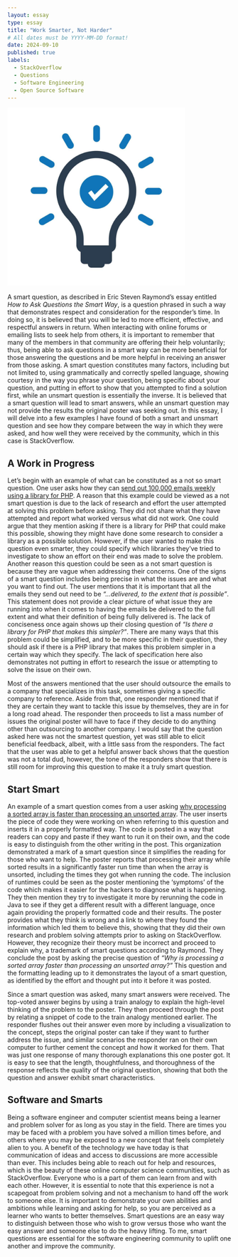 ```yaml
---
layout: essay
type: essay
title: "Work Smarter, Not Harder"
# All dates must be YYYY-MM-DD format!
date: 2024-09-10
published: true
labels:
  - StackOverflow
  - Questions
  - Software Engineering
  - Open Source Software
---
```


<img width="400px" class="rounded float-start pe-4" src="../img/smart-questions/smart.jpg">

A smart question, as described in Eric Steven Raymond’s essay entitled *How to Ask Questions the Smart Way*, is a question phrased in such a way that demonstrates respect and consideration for the responder’s time. In doing so, it is believed that you will be led to more efficient, effective, and respectful answers in return. When interacting with online forums or emailing lists to seek help from others, it is important to remember that many of the members in that community are offering their help voluntarily; thus, being able to ask questions in a smart way can be more beneficial for those answering the questions and be more helpful in receiving an answer from those asking. A smart question constitutes many factors, including but not limited to, using grammatically and correctly spelled language, showing courtesy in the way you phrase your question, being specific about your question, and putting in effort to show that you attempted to find a solution first, while an unsmart question is essentially the inverse. It is believed that a smart question will lead to smart answers, while an unsmart question may not provide the results the original poster was seeking out. In this essay, I will delve into a few examples I have found of both a smart and unsmart question and see how they compare between the way in which they were asked, and how well they were received by the community, which in this case is StackOverflow.

## A Work in Progress
Let’s begin with an example of what can be constituted as a not so smart question. One user asks how they can [send out 100,000 emails weekly using a library for PHP](https://stackoverflow.com/questions/3905734/how-to-send-100-000-emails-weekly). A reason that this example could be viewed as a not smart question is due to the lack of research and effort the user attempted at solving this problem before asking. They did not share what they have attempted and report what worked versus what did not work. One could argue that they mention asking if there is a library for PHP that could make this possible, showing they might have done some research to consider a library as a possible solution. However, if the user wanted to make this question even smarter, they could specify which libraries they’ve tried to investigate to show an effort on their end was made to solve the problem. Another reason this question could be seen as a not smart question is because they are vague when addressing their concerns. One of the signs of a smart question includes being precise in what the issues are and what you want to find out. The user mentions that it is important that all the emails they send out need to be *“…delivered, to the extent that is possible”*. This statement does not provide a clear picture of what issue they are running into when it comes to having the emails be delivered to the full extent and what their definition of being fully delivered is. The lack of conciseness once again shows up their closing question of *“Is there a library for PHP that makes this simpler?”*. There are many ways that this problem could be simplified, and to be more specific in their question, they should ask if there is a PHP library that makes this problem simpler in a certain way which they specify. The lack of specification here also demonstrates not putting in effort to research the issue or attempting to solve the issue on their own.              	

Most of the answers mentioned that the user should outsource the emails to a company that specializes in this task, sometimes giving a specific company to reference. Aside from that, one responder mentioned that if they are certain they want to tackle this issue by themselves, they are in for a long road ahead. The responder then proceeds to list a mass number of issues the original poster will have to face if they decide to do anything other than outsourcing to another company. I would say that the question asked here was not the smartest question, yet was still able to elicit beneficial feedback, albeit, with a little sass from the responders. The fact that the user was able to get a helpful answer back shows that the question was not a total dud, however, the tone of the responders show that there is still room for improving this question to make it a truly smart question.

## Start Smart
An example of a smart question comes from a user asking [why processing a sorted array is faster than processing an unsorted array](https://stackoverflow.com/questions/11227809/why-is-processing-a-sorted-array-faster-than-processing-an-unsorted-array). The user inserts the piece of code they were working on when referring to this question and inserts it in a properly formatted way. The code is posted in a way that readers can copy and paste if they want to run it on their own, and the code is easy to distinguish from the other writing in the post. This organization demonstrated a mark of a smart question since it simplifies the reading for those who want to help. The poster reports that processing their array while sorted results in a significantly faster run time than when the array is unsorted, including the times they got when running the code. The inclusion of runtimes could be seen as the poster mentioning the ‘symptoms’ of the code which makes it easier for the hackers to diagnose what is happening. They then mention they try to investigate it more by rerunning the code in Java to see if they get a different result with a different language, once again providing the properly formatted code and their results. The poster provides what they think is wrong and a link to where they found the information which led them to believe this, showing that they did their own research and problem solving attempts prior to asking on StackOverflow. However, they recognize their theory must be incorrect and proceed to explain why, a trademark of smart questions according to Raymond. They conclude the post by asking the precise question of *“Why is processing a sorted array faster than processing an unsorted array?”* This question and the formatting leading up to it demonstrates the layout of a smart question, as identified by the effort and thought put into it before it was posted.

Since a smart question was asked, many smart answers were received. The top-voted answer begins by using a train analogy to explain the high-level thinking of the problem to the poster. They then proceed through the post by relating a snippet of code to the train analogy mentioned earlier. The responder flushes out their answer even more by including a visualization to the concept, steps the original poster can take if they want to further address the issue, and similar scenarios the responder ran on their own computer to further cement the concept and how it worked for them. That was just one response of many thorough explanations this one poster got. It is easy to see that the length, thoughtfulness, and thoroughness of the response reflects the quality of the original question, showing that both the question and answer exhibit smart characteristics.

## Software and Smarts
Being a software engineer and computer scientist means being a learner and problem solver for as long as you stay in the field. There are times you may be faced with a problem you have solved a million times before, and others where you may be exposed to a new concept that feels completely alien to you. A benefit of the technology we have today is that communication of ideas and access to discussions are more accessible than ever. This includes being able to reach out for help and resources, which is the beauty of these online computer science communities, such as StackOverflow. Everyone who is a part of them can learn from and with each other. However, it is essential to note that this experience is not a scapegoat from problem solving and not a mechanism to hand off the work to someone else. It is important to demonstrate your own abilities and ambitions while learning and asking for help, so you are perceived as a learner who wants to better themselves. Smart questions are an easy way to distinguish between those who wish to grow versus those who want the easy answer and someone else to do the heavy lifting. To me, smart questions are essential for the software engineering community to uplift one another and improve the community.
